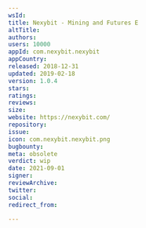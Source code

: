 ```yaml
---
wsId: 
title: Nexybit - Mining and Futures E
altTitle: 
authors: 
users: 10000
appId: com.nexybit.nexybit
appCountry: 
released: 2018-12-31
updated: 2019-02-18
version: 1.0.4
stars: 
ratings: 
reviews: 
size: 
website: https://nexybit.com/
repository: 
issue: 
icon: com.nexybit.nexybit.png
bugbounty: 
meta: obsolete
verdict: wip
date: 2021-09-01
signer: 
reviewArchive: 
twitter: 
social: 
redirect_from: 

---
```


